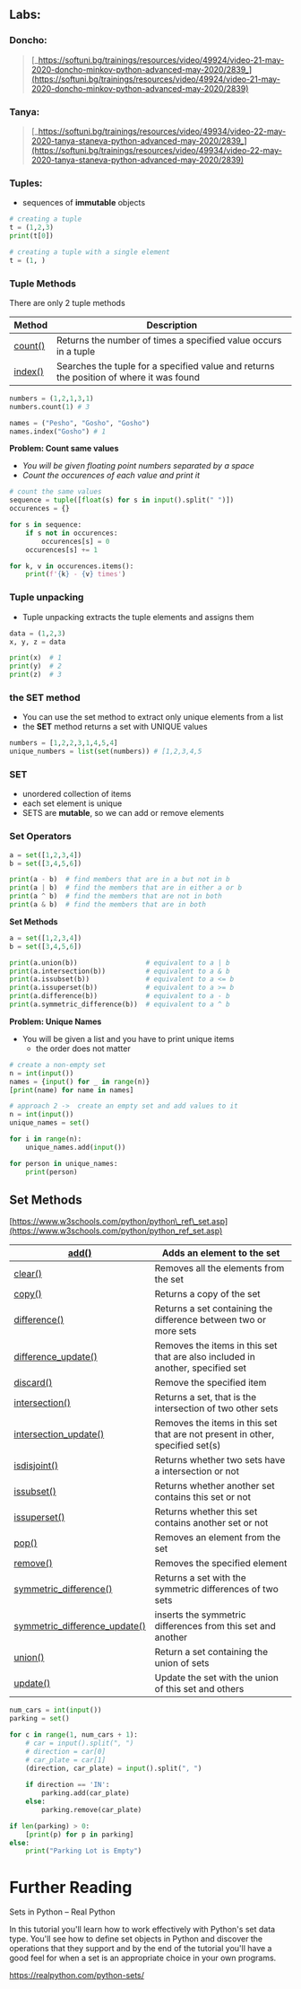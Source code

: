 
## Labs:


### **Doncho:** 

> [_https://softuni.bg/trainings/resources/video/49924/video-21-may-2020-doncho-minkov-python-advanced-may-2020/2839_](https://softuni.bg/trainings/resources/video/49924/video-21-may-2020-doncho-minkov-python-advanced-may-2020/2839)



### **Tanya:**

> [_https://softuni.bg/trainings/resources/video/49934/video-22-may-2020-tanya-staneva-python-advanced-may-2020/2839_](https://softuni.bg/trainings/resources/video/49934/video-22-may-2020-tanya-staneva-python-advanced-may-2020/2839)

### Tuples: 
* sequences of **immutable** objects

```python
# creating a tuple 
t = (1,2,3)
print(t[0])

# creating a tuple with a single element
t = (1, )
```

### Tuple Methods
There are only 2 tuple methods

| Method | Description |
| ---| --- |
| [count()](https://www.w3schools.com/python/ref_tuple_count.asp) | Returns the number of times a specified value occurs in a tuple |
| [index()](https://www.w3schools.com/python/ref_tuple_index.asp) | Searches the tuple for a specified value and returns the position of where it was found |

```python
numbers = (1,2,1,3,1)
numbers.count(1) # 3
```

```python
names = ("Pesho", "Gosho", "Gosho")
names.index("Gosho") # 1
```

**Problem: Count same values**
* _You will be given floating point numbers separated by a space_
* _Count the occurences of each value and print it_

```python
# count the same values
sequence = tuple([float(s) for s in input().split(" ")])
occurences = {}

for s in sequence:
    if s not in occurences:
        occurences[s] = 0
    occurences[s] += 1

for k, v in occurences.items():
    print(f'{k} - {v} times')
```


### Tuple unpacking
* Tuple unpacking extracts the tuple elements and assigns them

```python
data = (1,2,3)
x, y, z = data

print(x)  # 1
print(y)  # 2
print(z)  # 3
```

### the SET method
* You can use the set method to extract only unique elements from a list
* the **SET** method returns a set with UNIQUE values

```python
numbers = [1,2,2,3,1,4,5,4]
unique_numbers = list(set(numbers)) # [1,2,3,4,5
```

### SET
* unordered collection of items
* each set element is unique
* SETS are **mutable**, so we can add or remove elements
  
### Set Operators
```python
a = set([1,2,3,4])
b = set([3,4,5,6])

print(a - b)  # find members that are in a but not in b
print(a | b)  # find the members that are in either a or b
print(a ^ b)  # find the members that are not in both
print(a & b)  # find the members that are in both
```

**Set Methods**
```python
a = set([1,2,3,4])
b = set([3,4,5,6])

print(a.union(b))                 # equivalent to a | b
print(a.intersection(b))          # equivalent to a & b
print(a.issubset(b))              # equivalent to a <= b
print(a.issuperset(b))            # equivalent to a >= b
print(a.difference(b))            # equivalent to a - b
print(a.symmetric_difference(b))  # equivalent to a ^ b
```

**Problem: Unique Names**
* You will be given a list and you have to print unique items
  * the order does not matter

```python
# create a non-empty set
n = int(input())
names = {input() for _ in range(n)}
[print(name) for name in names]

# approach 2 ->  create an empty set and add values to it
n = int(input())
unique_names = set()

for i in range(n):
    unique_names.add(input())

for person in unique_names:
    print(person)
```

Set Methods 
---------------------------------------------------------------------------------------------------------------------------------------------------------------------------------------------------------
[https://www.w3schools.com/python/python\_ref\_set.asp](https://www.w3schools.com/python/python_ref_set.asp)

| [add()](https://www.w3schools.com/python/ref_set_add.asp) | Adds an element to the set |
| ---| --- |
| [clear()](https://www.w3schools.com/python/ref_set_clear.asp) | Removes all the elements from the set |
| [copy()](https://www.w3schools.com/python/ref_set_copy.asp) | Returns a copy of the set |
| [difference()](https://www.w3schools.com/python/ref_set_difference.asp) | Returns a set containing the difference between two or more sets |
| [difference\_update()](https://www.w3schools.com/python/ref_set_difference_update.asp) | Removes the items in this set that are also included in another, specified set |
| [discard()](https://www.w3schools.com/python/ref_set_discard.asp) | Remove the specified item |
| [intersection()](https://www.w3schools.com/python/ref_set_intersection.asp) | Returns a set, that is the intersection of two other sets |
| [intersection\_update()](https://www.w3schools.com/python/ref_set_intersection_update.asp) | Removes the items in this set that are not present in other, specified set(s) |
| [isdisjoint()](https://www.w3schools.com/python/ref_set_isdisjoint.asp) | Returns whether two sets have a intersection or not |
| [issubset()](https://www.w3schools.com/python/ref_set_issubset.asp) | Returns whether another set contains this set or not |
| [issuperset()](https://www.w3schools.com/python/ref_set_issuperset.asp) | Returns whether this set contains another set or not |
| [pop()](https://www.w3schools.com/python/ref_set_pop.asp) | Removes an element from the set |
| [remove()](https://www.w3schools.com/python/ref_set_remove.asp) | Removes the specified element |
| [symmetric\_difference()](https://www.w3schools.com/python/ref_set_symmetric_difference.asp) | Returns a set with the symmetric differences of two sets |
| [symmetric\_difference\_update()](https://www.w3schools.com/python/ref_set_symmetric_difference_update.asp) | inserts the symmetric differences from this set and another |
| [union()](https://www.w3schools.com/python/ref_set_union.asp) | Return a set containing the union of sets |
| [update()](https://www.w3schools.com/python/ref_set_update.asp) | Update the set with the union of this set and others |


```python
num_cars = int(input())
parking = set()

for c in range(1, num_cars + 1):
    # car = input().split(", ")
    # direction = car[0]
    # car_plate = car[1]
    (direction, car_plate) = input().split(", ")
  
    if direction == 'IN':
        parking.add(car_plate)
    else:
        parking.remove(car_plate)

if len(parking) > 0:
    [print(p) for p in parking]
else:
    print("Parking Lot is Empty")
```

Further Reading
===============

Sets in Python – Real Python

In this tutorial you'll learn how to work effectively with Python's set data type. You'll see how to define set objects in Python and discover the operations that they support and by the end of the tutorial you'll have a good feel for when a set is an appropriate choice in your own programs.

https://realpython.com/python-sets/

